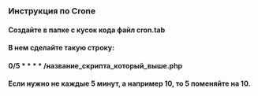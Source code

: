 ### Инструкция по Crone

#### Создайте в папке с кусок кода файл cron.tab
#### В нем сделайте такую строку:
#### 0/5 * * * * /название_скрипта_который_выше.php
#### Если нужно не каждые 5 минут, а например 10, то 5 поменяйте на 10.

